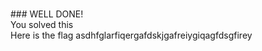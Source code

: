<br> ### WELL DONE! <br> You solved this<br>
Here is the flag
asdhfglarfiqergafdskjgafreiygiqagfdsgfirey
